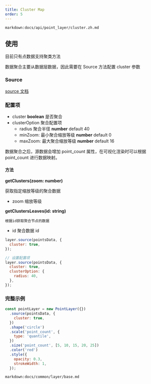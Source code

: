 ```yaml
---
title: Cluster Map
order: 5
---
```

`markdown:docs/api/point_layer/cluster.zh.md`

## 使用

目前只有点数据支持聚类方法

数据聚合主要从数据层数据，因此需要在 Source 方法配置 cluster 参数

### Source

[source 文档](../../source/source)

### 配置项

- cluster **boolean** 是否聚合
- clusterOption 聚合配置项
  - radius 聚合半径 **number** default 40
  - minZoom: 最小聚合缩放等级 **number** default 0
  - maxZoom: 最大聚合缩放等级 **number** default 16

数据聚合之后，源数据会增加 point_count 属性，在可视化渲染时可以根据 point_count 进行数据映射。

#### 方法

**getClusters(zoom: number)**

获取指定缩放等级的聚合数据

- zoom 缩放等级

**getClustersLeaves(id: string)**

    根据id获取聚合节点的数据

- id 聚合数据 id

```javascript
layer.source(pointsData, {
  cluster: true,
});

// 设置配置项
layer.source(pointsData, {
  cluster: true,
  clusterOption: {
    radius: 40,
  },
});
```

### 完整示例

```javascript
const pointLayer = new PointLayer({})
  .source(pointsData, {
    cluster: true,
  })
  .shape('circle')
  .scale('point_count', {
    type: 'quantile',
  })
  .size('point_count', [5, 10, 15, 20, 25])
  .color('red')
  .style({
    opacity: 0.3,
    strokeWidth: 1,
  });
```
`markdown:docs/common/layer/base.md`

